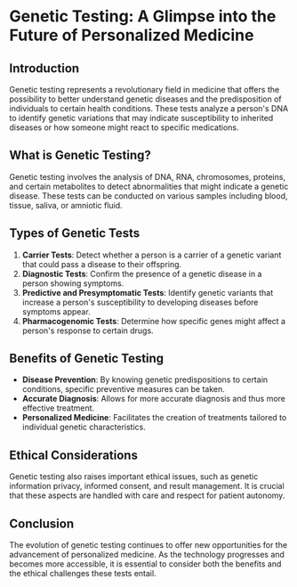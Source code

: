 # Genetic Testing: A Glimpse into the Future of Personalized Medicine

## Introduction

Genetic testing represents a revolutionary field in medicine that offers the possibility to better understand genetic diseases and the predisposition of individuals to certain health conditions. These tests analyze a person's DNA to identify genetic variations that may indicate susceptibility to inherited diseases or how someone might react to specific medications.

## What is Genetic Testing?

Genetic testing involves the analysis of DNA, RNA, chromosomes, proteins, and certain metabolites to detect abnormalities that might indicate a genetic disease. These tests can be conducted on various samples including blood, tissue, saliva, or amniotic fluid.

## Types of Genetic Tests

1. **Carrier Tests**: Detect whether a person is a carrier of a genetic variant that could pass a disease to their offspring.
2. **Diagnostic Tests**: Confirm the presence of a genetic disease in a person showing symptoms.
3. **Predictive and Presymptomatic Tests**: Identify genetic variants that increase a person's susceptibility to developing diseases before symptoms appear.
4. **Pharmacogenomic Tests**: Determine how specific genes might affect a person's response to certain drugs.

## Benefits of Genetic Testing

- **Disease Prevention**: By knowing genetic predispositions to certain conditions, specific preventive measures can be taken.
- **Accurate Diagnosis**: Allows for more accurate diagnosis and thus more effective treatment.
- **Personalized Medicine**: Facilitates the creation of treatments tailored to individual genetic characteristics.

## Ethical Considerations

Genetic testing also raises important ethical issues, such as genetic information privacy, informed consent, and result management. It is crucial that these aspects are handled with care and respect for patient autonomy.

## Conclusion

The evolution of genetic testing continues to offer new opportunities for the advancement of personalized medicine. As the technology progresses and becomes more accessible, it is essential to consider both the benefits and the ethical challenges these tests entail.
